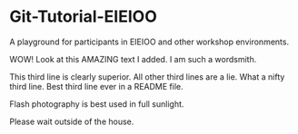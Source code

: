 # Git-Tutorial-EIEIOO
A playground for participants in EIEIOO and other workshop environments.

WOW! Look at this AMAZING text I added. I am such a wordsmith.

This third line is clearly superior. All other third lines are a lie.
What a nifty third line. Best third line ever in a README file.










Flash photography is best used in full sunlight.

Please wait outside of the house.


